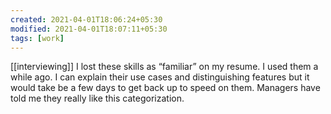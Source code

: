 ```yaml
---
created: 2021-04-01T18:06:24+05:30
modified: 2021-04-01T18:07:11+05:30
tags: [work]
---
```

[[interviewing]]
 I lost these skills as “familiar” on my resume. I used them a while ago. I can explain their use cases and distinguishing features but it would take be a few days to get back up to speed on them. Managers have told me they really like this categorization. 

